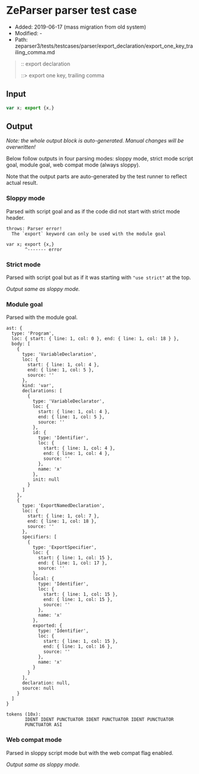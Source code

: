# ZeParser parser test case

- Added: 2019-06-17 (mass migration from old system)
- Modified: -
- Path: zeparser3/tests/testcases/parser/export_declaration/export_one_key_trailing_comma.md

> :: export declaration
>
> ::> export one key, trailing comma

## Input

`````js
var x; export {x,}
`````

## Output

_Note: the whole output block is auto-generated. Manual changes will be overwritten!_

Below follow outputs in four parsing modes: sloppy mode, strict mode script goal, module goal, web compat mode (always sloppy).

Note that the output parts are auto-generated by the test runner to reflect actual result.

### Sloppy mode

Parsed with script goal and as if the code did not start with strict mode header.

`````
throws: Parser error!
  The `export` keyword can only be used with the module goal

var x; export {x,}
       ^------- error
`````

### Strict mode

Parsed with script goal but as if it was starting with `"use strict"` at the top.

_Output same as sloppy mode._

### Module goal

Parsed with the module goal.

`````
ast: {
  type: 'Program',
  loc: { start: { line: 1, col: 0 }, end: { line: 1, col: 18 } },
  body: [
    {
      type: 'VariableDeclaration',
      loc: {
        start: { line: 1, col: 4 },
        end: { line: 1, col: 5 },
        source: ''
      },
      kind: 'var',
      declarations: [
        {
          type: 'VariableDeclarator',
          loc: {
            start: { line: 1, col: 4 },
            end: { line: 1, col: 5 },
            source: ''
          },
          id: {
            type: 'Identifier',
            loc: {
              start: { line: 1, col: 4 },
              end: { line: 1, col: 4 },
              source: ''
            },
            name: 'x'
          },
          init: null
        }
      ]
    },
    {
      type: 'ExportNamedDeclaration',
      loc: {
        start: { line: 1, col: 7 },
        end: { line: 1, col: 18 },
        source: ''
      },
      specifiers: [
        {
          type: 'ExportSpecifier',
          loc: {
            start: { line: 1, col: 15 },
            end: { line: 1, col: 17 },
            source: ''
          },
          local: {
            type: 'Identifier',
            loc: {
              start: { line: 1, col: 15 },
              end: { line: 1, col: 15 },
              source: ''
            },
            name: 'x'
          },
          exported: {
            type: 'Identifier',
            loc: {
              start: { line: 1, col: 15 },
              end: { line: 1, col: 16 },
              source: ''
            },
            name: 'x'
          }
        }
      ],
      declaration: null,
      source: null
    }
  ]
}

tokens (10x):
       IDENT IDENT PUNCTUATOR IDENT PUNCTUATOR IDENT PUNCTUATOR
       PUNCTUATOR ASI
`````


### Web compat mode

Parsed in sloppy script mode but with the web compat flag enabled.

_Output same as sloppy mode._
